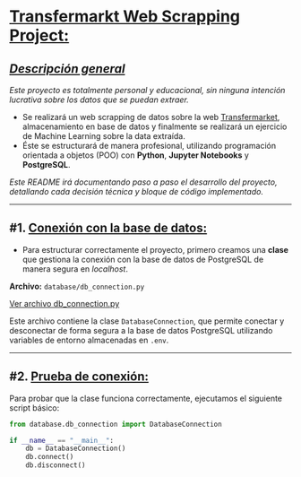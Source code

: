 # <u>Transfermarkt Web Scrapping Project:</u>

## <u>*Descripción general*</u>
*Este proyecto es totalmente personal y educacional, sin ninguna intención lucrativa sobre los datos que se puedan extraer.*

- Se realizará un web scrapping de datos sobre la web <url>[Transfermarket](https://www.transfermarkt.es/), almacenamiento en base de datos y finalmente se realizará un ejercicio de Machine Learning sobre la data extraída.
- Éste se estructurará de manera profesional, utilizando programación orientada a objetos (POO) con **Python**, **Jupyter Notebooks** y **PostgreSQL**.

*Este README irá documentando paso a paso el desarrollo del proyecto, detallando cada decisión técnica y bloque de código implementado.*

---

## #1. <u>Conexión con la base de datos:</u>

- Para estructurar correctamente el proyecto, primero creamos una **clase** que gestiona la conexión con la base de datos de PostgreSQL de manera segura en *localhost*.

**Archivo:** `database/db_connection.py`

[Ver archivo db_connection.py](https://github.com/ChechiDev/wscrapping_Transfermarkt/blob/main/database/db_connection.py)

Este archivo contiene la clase `DatabaseConnection`, que permite conectar y desconectar de forma segura a la base de datos PostgreSQL utilizando variables de entorno almacenadas en `.env`.

---

## #2. <u>Prueba de conexión:</u>

Para probar que la clase funciona correctamente, ejecutamos el siguiente script básico:

```python
from database.db_connection import DatabaseConnection

if __name__ == "__main__":
    db = DatabaseConnection()
    db.connect()
    db.disconnect()